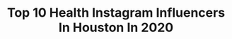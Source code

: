 ---
title: Top 10 Health Instagram Influencers In Houston In 2020
description: >-
  Find top health Instagram influencers in Houston in 2020. Most popular hashtags: #health #workout #houston #exercise.
platform: Instagram
profiles:
  - username: "nitajonez"
    fullname: >-
      PRETTY SAVAGE
    location: "United States"
    followers: 5303
    engagement: 470
    commentsToLikes: 0.119301
    id: ck6uhbtys87m40j71jx8co1uq
    verified: false
    hashtags: "#lafemaleartist, #femaleartist, #maillady, #candy"
  - username: "agentshawn"
    fullname: >-
      Trainer/Sports Performance
    location: "United States"
    followers: 17053
    engagement: 298
    commentsToLikes: 0.111671
    id: ck6u42nl71c2q0j71qj8wd6mx
    verified: false
    hashtags: "#houstondynamo, #nutrition, #athomeworkouts, #outdoorworkout"
  - username: "jstkara"
    fullname: >-
      Kara Garcia
    location: "United States"
    followers: 7078
    engagement: 729
    commentsToLikes: 0.071628
    id: ck9wdhrhlfos80j78d9hg42cu
    verified: false
    hashtags: "#wheyfree, #beautiful, #findyou, #ldsliving"
  - username: "missnicolecara"
    fullname: >-
      𝐍𝐢𝐜𝐨𝐥𝐞 𝐂𝐚𝐫𝐚 YOGA DANCE FITNESS
    location: "United States"
    followers: 2434
    engagement: 1138
    commentsToLikes: 0.078181
    id: ck8t039otqonr0j78jbtqw2jj
    verified: false
    hashtags: "#rona, #stayhome, #classic, #perks"
  - username: "brianda.carrasco"
    fullname: >-
      Brianda Carrasco
    location: "United States"
    followers: 45174
    engagement: 136
    commentsToLikes: 0.033539
    id: ck138nqqrh4o60i19rd4wiuby
    verified: false
    hashtags: "#houseofbloggers, #tbt, #mhl, #quarantinebuddy"
  - username: "itsdlai"
    fullname: >-
      D'Lai
    location: "United States"
    followers: 221377
    engagement: 124
    commentsToLikes: 0.106118
    id: ck135fkkg166h0i19v5xq2e59
    verified: false
    hashtags: "#fitspo, #comegetthisniggamane, #new, #author"
  - username: "sizzletalk"
    fullname: >-
      SIZZLE TALK
    location: "United States"
    followers: 18290
    engagement: 97
    commentsToLikes: 0.044068
    id: ck8t13zxque3a0j78b4xc7i4n
    verified: false
    hashtags: "#diddy, #publishing, #babygirl, #running"
  - username: "alexischanelkener"
    fullname: >-
      Alexis Chanel
    location: "United States"
    followers: 15687
    engagement: 427
    commentsToLikes: 0.056984
    id: ck5cdl916jcxv0i11mty2gkyr
    verified: false
    hashtags: "#covid, #springisintheair, #workworkwork, #lovemyjob"
  - username: "unearthedamber"
    fullname: >-
      Amber ✨
    location: "United States"
    followers: 25280
    engagement: 231
    commentsToLikes: 0.058014
    id: ckaoxmq2kdwzk0i78y3e3804k
    verified: false
    hashtags: "#fitness, #naturallygg, #flattenthecurve, #teamtea"
  - username: "ijanelleg"
    fullname: >-
      C H A N E L
    location: "United States"
    followers: 2833
    engagement: 2013
    commentsToLikes: 0.039866
    id: ckaozk7etm8rr0i78gf4zqsnr
    verified: false
    hashtags: "#vitamind, #lift, #veganprotein, #workouttoday"
---